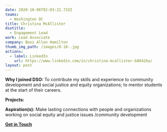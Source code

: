 ```yaml
---
date: 2020-10-06T02:03:22.733Z
teams:
  - Washington DC
title: Christina McAllister
dsotitle:
  - Engagement Lead
work: Lead Associate
company: Booz Allen Hamilton
thumb_img_path: /images/0-18-.jpg
actions:
  - label: LinkedIn
    url: https://www.linkedin.com/in/christina-mcallister-b86426a/
layout: post
---
```

**Why I joined DSO:** To contribute my skills and experience to community development and social justice and equity organizations; to mentor students at the start of their careers.

**Projects:** 

**Aspiration(s):** Make lasting connections with people and organizations working on social equity and justice issues /community development

**[Get in Touch](mailto:ChristinaMcAllister@dsoglobal.org)**